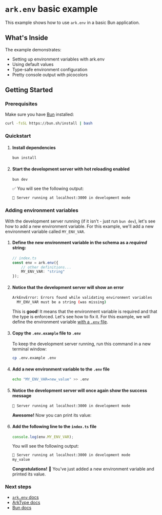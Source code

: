 # `ark.env` basic example

This example shows how to use `ark.env` in a basic Bun application.


## What's Inside

The example demonstrates:
- Setting up environment variables with ark.env
- Using default values
- Type-safe environment configuration
- Pretty console output with picocolors

## Getting Started

### Prerequisites

Make sure you have [Bun](https://bun.sh) installed:

```bash
curl -fsSL https://bun.sh/install | bash
```

### Quickstart

1. #### Install dependencies
    ```bash
    bun install
    ```

2. #### Start the development server with hot reloading enabled
    ```bash
    bun dev
    ```
    :white_check_mark: You will see the following output:
    ```bash
    🚀 Server running at localhost:3000 in development mode
    ```

### Adding environment variables

With the development server running (if it isn't - just run `bun dev`), let's see how to add a new environment variable. For this example, we'll add a new environment variable called `MY_ENV_VAR`.

1. #### Define the new environment variable in the schema as a *required* string:
    ```typescript
    // index.ts
    const env = ark.env({
        // other definitions...
        MY_ENV_VAR: "string"
    });
    ```

2. #### Notice that the development server will show an error
    ```bash
    ArkEnvError: Errors found while validating environment variables
      MY_ENV_VAR must be a string (was missing)
    ```
    This is **good**! It means that the environment variable is required and that the type is enforced. Let's see how to fix it. For this example, we will define the environment variable [with a `.env` file](https://yam.codes/ark.env/docs/guides/environment-configuration#using-env-files).

3. #### Copy the `.env.example` file to `.env`
   
    To keep the development server running, run this command in a new terminal window:
    ```bash
    cp .env.example .env
    ```

4. #### Add a new environment variable to the `.env` file
    ```bash
    echo "MY_ENV_VAR=new_value" >> .env
    ```

5. #### Notice the development server will once again show the success message
    ```bash
    🚀 Server running at localhost:3000 in development mode
    ```
    **Awesome!** Now you can print its value:

6. #### Add the following line to the `index.ts` file
    ```typescript
    console.log(env.MY_ENV_VAR);
    ```
    You will see the following output:
    ```bash
    🚀 Server running at localhost:3000 in development mode
    my_value
    ```
    **Congratulations!** :tada: You've just added a new environment variable and printed its value.

### Next steps

- [`ark.env` docs](https://github.com/yamcodes/ark.env)
- [ArkType docs](https://arktype.io/)
- [Bun docs](https://bun.sh)